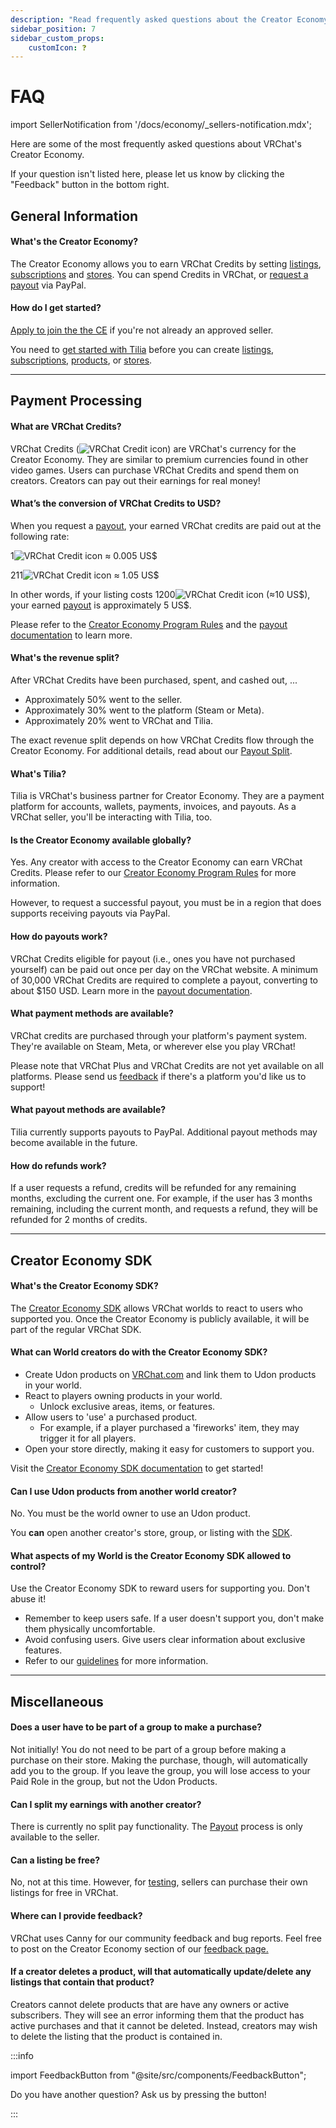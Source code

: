 ```yaml
---
description: "Read frequently asked questions about the Creator Economy."
sidebar_position: 7
sidebar_custom_props:
    customIcon: ❓
---
```


# FAQ

import SellerNotification from '/docs/economy/_sellers-notification.mdx';

<SellerNotification/>

Here are some of the most frequently asked questions about VRChat's Creator Economy.

If your question isn't listed here, please let us know by clicking the "Feedback" button in the bottom right.

## General Information

#### What's the Creator Economy? ####

The Creator Economy allows you to earn VRChat Credits by setting [listings](/economy/listings), [subscriptions](/economy/subscriptions) and [stores](/economy/store). You can spend Credits in VRChat, or [request a payout](/economy/payout) via PayPal.

#### How do I get started?

 [Apply to join the the CE](https://www.surveymonkey.com/r/creator-economy-application-seller) if you're not already an approved seller.
 
You need to [get started with Tilia](./getting-started) before you can create [listings](./listings), [subscriptions](./subscriptions), [products](./products), or [stores](./store).

***
## Payment Processing ##

#### What are VRChat Credits?
VRChat Credits (![VRChat Credit icon](/img/economy/Icons_Credits@20.svg)) are VRChat's currency for the Creator Economy. They are similar to premium currencies found in other video games.
Users can purchase VRChat Credits and spend them on creators.
Creators can pay out their earnings for real money!

#### What’s the conversion of VRChat Credits to USD?

When you request a [payout](/economy/payout), your earned VRChat credits are paid out at the following rate:

1![VRChat Credit icon](/img/economy/Icons_Credits@20.svg) ≈ 0.005 US$

211![VRChat Credit icon](/img/economy/Icons_Credits@20.svg) ≈ 1.05 US$

In other words, if your listing costs 1200![VRChat Credit icon](/img/economy/Icons_Credits@20.svg) (≈10 US\$), your earned [payout](/economy/payout) is approximately 5 US\$. 

Please refer to the [Creator Economy Program Rules](https://hello.vrchat.com/legal/economy) and the [payout documentation](/economy/payout) to learn more.

#### What's the revenue split? ####
After VRChat Credits have been purchased, spent, and cashed out, ...
- Approximately 50% went to the seller.
- Approximately 30% went to the platform (Steam or Meta).
- Approximately 20% went to VRChat and Tilia.

The exact revenue split depends on how VRChat Credits flow through the Creator Economy. For additional details, read about our [Payout Split](/economy/payout#revenue-split).

#### What's Tilia? ####
Tilia is VRChat's business partner for Creator Economy.
They are a payment platform for accounts, wallets, payments, invoices, and payouts. As a VRChat seller, you'll be interacting with Tilia, too.

#### Is the Creator Economy available globally? ####
Yes. Any creator with access to the Creator Economy can earn VRChat Credits. Please refer to our [Creator Economy Program Rules](https://hello.vrchat.com/legal/economy) for more information.

However, to request a successful payout, you must be in a region that does supports receiving payouts via PayPal.

#### How do payouts work? ####
VRChat Credits eligible for payout (i.e., ones you have not purchased yourself) can be paid out once per day on the VRChat website. A minimum of 30,000 VRChat Credits are required to complete a payout, converting to about $150 USD. Learn more in the [payout documentation](payout).

#### What payment methods are available? ####
VRChat credits are purchased through your platform's payment system.
They're available on Steam, Meta, or wherever else you play VRChat!

Please note that VRChat Plus and VRChat Credits are not yet available on all platforms. Please send us [feedback](https://feedback.vrchat.com/) if there's a platform you'd like us to support!

#### What payout methods are available? ####
Tilia currently supports payouts to PayPal.
Additional payout methods may become available in the future.

####  How do refunds work? ####
If a user requests a refund, credits will be refunded for any remaining months, excluding the current one.
For example, if the user has 3 months remaining, including the current month, and requests a refund, they will be refunded for 2 months of credits.

***
## Creator Economy SDK ##

#### What's the Creator Economy SDK? ####
The [Creator Economy SDK](/economy/sdk/) allows VRChat worlds to react to users who supported you.
Once the Creator Economy is publicly available, it will be part of the regular VRChat SDK.

#### What can World creators do with the Creator Economy SDK? ####
- Create Udon products on [VRChat.com](https://vrchat.com/home/) and link them to Udon products in your world.
- React to players owning products in your world.
    - Unlock exclusive areas, items, or features.
- Allow users to 'use' a purchased product.
    - For example, if a player purchased a 'fireworks' item, they may trigger it for all players.
- Open your store directly, making it easy for customers to support you.

Visit the [Creator Economy SDK documentation](/economy/sdk/) to get started!

#### Can I use Udon products from another world creator? ####
No. You must be the world owner to use an Udon product.

You **can** open another creator's store, group, or listing with the [SDK](/economy/sdk/udon-documentation#storeopenlisting).

#### What aspects of my World is the Creator Economy SDK allowed to control? ####
Use the Creator Economy SDK to reward users for supporting you. Don't abuse it!

- Remember to keep users safe. If a user doesn't support you, don't make them physically uncomfortable.
- Avoid confusing users. Give users clear information about exclusive features.
- Refer to our [guidelines](/economy/guidelines) for more information.

***
## Miscellaneous ##

#### Does a user have to be part of a group to make a purchase? ####
Not initially! You do not need to be part of a group before making a purchase on their store. Making the purchase, though, will automatically add you to the group. If you leave the group, you will lose access to your Paid Role in the group, but not the Udon Products.

#### Can I split my earnings with another creator? ####
There is currently no split pay functionality. The [Payout](/economy/payout) process is only available to the seller.

#### Can a listing be free? ####
No, not at this time. However, for [testing](/economy/sdk/testing), sellers can purchase their own listings for free in VRChat.

#### Where can I provide feedback? ####
VRChat uses Canny for our community feedback and bug reports. Feel free to post on the Creator Economy section of our [feedback page.](https://feedback.vrchat.com/creator-economy)

#### If a creator deletes a product, will that automatically update/delete any listings that contain that product? ####
Creators cannot delete products that are have any owners or active subscribers. They will see an error informing them that the product has active purchases and that it cannot be deleted. Instead, creators may wish to delete the listing that the product is contained in.

:::info

import FeedbackButton from "@site/src/components/FeedbackButton";

Do you have another question? Ask us by pressing the <FeedbackButton /> button!

:::